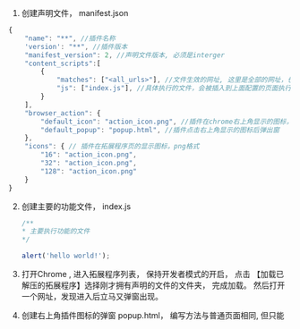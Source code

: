 1.  创建声明文件，  manifest.json

```javascript
{
	"name": "**", //插件名称
	'version': "**", //插件版本
	"manifest_version": 2, //声明文件版本, 必须是interger
	"content_scripts":[
		{
			"matches": ["<all_urls>"], //文件生效的网址, 这里是全部的网址，也可以直接填写指定的网址
			"js": ["index.js"], //具体执行的文件，会被插入到上面配置的页面执行
		}
	],
    "browser_action": {
    	"default_icon": "action_icon.png", //插件在chrome右上角显示的图标， 只能是png格式
        "default_popup": "popup.html", //插件点击右上角显示的图标后弹出窗
    },
  	"icons": { // 插件在拓展程序页的显示图标，png格式
    	"16": "action_icon.png",
    	"32": "action_icon.png",
    	"128": "action_icon.png"
  	}
}
```



2. 创建主要的功能文件， index.js

   ```javascript
   /**
   * 主要执行功能的文件
   */
   
   alert('hello world!');
   ```

3. 打开Chrome , 进入拓展程序列表， 保持开发者模式的开启， 点击 【加载已解压的拓展程序】选择刚才拥有声明的文件的文件夹， 完成加载。 然后打开一个网址，发现进入后立马又弹窗出现。

4.  创建右上角插件图标的弹窗 popup.html， 编写方法与普通页面相同, 但只能<script src="">进行JS引用。

5. 